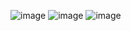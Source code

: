 
![image](https://user-images.githubusercontent.com/39102199/56904763-ee632d00-6a6c-11e9-9023-6c971c18f28a.png)
![image](https://user-images.githubusercontent.com/39102199/56904798-03d85700-6a6d-11e9-83ea-75c2cf5ee894.png)
![image](https://user-images.githubusercontent.com/39102199/56904839-1ce10800-6a6d-11e9-81f0-bbd24a6af632.png)



